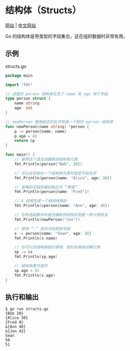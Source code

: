 # 结构体（Structs）

[网站](https://gobyexample.com/structs) | [中文网站](https://gobyexample-cn.github.io/structs)

Go 的结构体是带类型的字段集合。这在组织数据时非常有用。

## 示例

structs.go

```go
package main

import "fmt"

// 这里的 person 结构体包含了 name 和 age 两个字段
type person struct {
	name string
	age  int
}

// newPerson 使用给定的名字构造一个新的 person 结构体
func newPerson(name string) *person {
	p := person{name: name}
	p.age = 42
	return &p
}

func main() {
	// 使用这个语法创建新的结构体元素
	fmt.Println(person{"Bob", 20})

	// 可以在初始化一个结构体元素时指定字段名字
	fmt.Println(person{name: "Alice", age: 30})

	// 省略的字段将被初始化为 “零值”
	fmt.Println(person{name: "Fred"})

	// & 前缀生成一个结构体指针
	fmt.Println(&person{name: "Ann", age: 40})

	// 在构造函数中封装创建新的结构实例是一种习惯用法
	fmt.Println(newPerson("Jon"))

	// 使用 “.” 来访问结构体字段
	s := person{name: "Sean", age: 50}
	fmt.Println(s.name)

	// 也可以对结构体指针使用，指针会被自动解引用
	sp := &s
	fmt.Println(sp.age)

	// 结构体是可变的
	sp.age = 51
	fmt.Println(s.age)
}
```

## 执行和输出

```
$ go run structs.go
{Bob 20}
{Alice 30}
{Fred 0}
&{Ann 40}
&{Jon 42}
Sean
50
51
```
